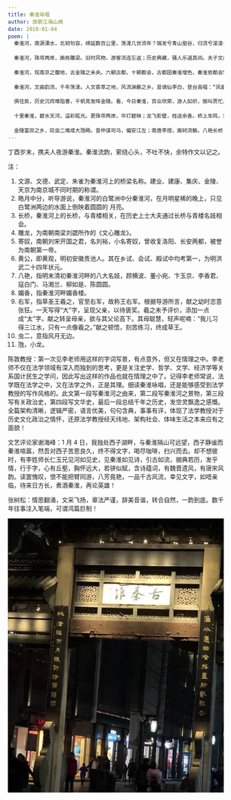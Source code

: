 ```yaml
---
title: 秦淮咏唱
author: 放歌江海山阙
date: 2018-01-04
poem: |
  秦淮河，南源溧水，北韧句容，绵延数百公里，荡漾几世流年？端发兮青山壑谷，归流兮滚滚长江。穿城廓十里流翠，浇畿里万顷稻香。古称龙藏浦，唐末秦淮扬。然，为何关“秦”？青史煌煌无记载，坊间道说似真章：昔秦皇扫合六国，盼国祚万寿无疆；听方士纬言谶语，信金陵虎踞龙盘；动徭役而凿淮水，断龙脉以歿龙蟠。秦淮由来，色调苍凉。

  秦淮河，珠帘两岸，画栋雕梁。旧时风物，游客流连忘返；历史典藏，骚人乐道其间。夫子文庙，惟盛明清两代；江南贡院，悲喜青丝白霜。断碣栏桥，座座有典；歌台舞榭，处处留香。文源悠远，难载江南翘楚；文德根深，流芳忠烈栋梁。武定本源，北伐中原为一统；朱雀寓意，锦绣江山万年长。雕凤长桥，无边风月，夜幕降临飘紫袂；彩舟汩汩，洲头白鹭，皓月中分窥绣窗。

  秦淮河，现南京之腹地，古金陵之未央。六朝古都，十朝都会，古都因秦淮增色，秦淮依都会繁昌。昔三国孙权，黄髯小儿，武昌迁鼎驭吴越，建业定都觅冠皇。都会于斯发迹，秦淮从此而芳。东晋司马，肉糜一族，江左偏安双甲子，建康残喘倚谢王。一时间，中原大姓来金陵；秦淮岸，繁花似锦赛长安。南朝小国，宋齐梁陈，国祚修短，文曲悠扬：南朝四百八十寺，《雕龙》千载耀文坛。虽寄奴豪迈，北统中原凌云志；但风流总被，弯弓铁马辗成霜。南唐后主，词场圣手，流恋花丛夜继日，摇曳舟楼品流觞，黄粱一梦温柔碎，卧榻之旁岂允酣？枭雄重八，智谋集庆，改称南京定国都，祈佑朱明日月长；施手段：诛功勋、灭十族、剔骨剥皮，兴文狱、罪私议、钳思断想。然，靖难之变，骨肉相残，不孝子孙迁燕地，可怜孤魂哭冷江。太平天国，红毛造反，装神弄鬼黎民祸，夺权争柄天京殇。时代车轮，潮流浩荡，王朝殒殁，帝制推翻。然，“革命尚未成功，同志仍需努力”，言犹在耳，掷地绕梁。真吊诡：共和思想润华夏，青天白日坠其间！

  秦淮河，文曲韵流，千年荡漾。人文荟萃之地，风流渊薮之乡。昔谪仙李白，登台高唱：“凤凰台上凤凰游，凤去台空江自流”。诗豪禹锡，乌衣怀古：“旧时王谢堂前燕，飞入寻常百姓家”。俊郎杜牧，夜泊秦淮：“商女不知亡国恨，隔江犹唱后庭花”。右军伉俪，教子有方：“我儿习得三江水，只有一点像羲之”。戒子轻狂，是为绝唱！江南才俊，六首黄公：三元及第古高载，六次为魁史没双。然，文章八股，于国何帮？落第敬梓，《儒林外史》，官场龌龊血斑史，寒士无门泪染觞！八艳媚香，长桥粉黛，香君如是，横波圆圆…..，风华绝代琴棋画，艳骨长存风月坛。

  俱往矣，历史沉疴难阻春，千帆竞发晖金陵。看，今日秦淮，百业欣荣，游人如织，贩叫贾忙。吾感慨：盛世浮华眷此地，千年一梦枕黄粱，人生在世空百岁，天下兴亡酒一觞。特填《沁园春·夜游秦淮》，词曰：

  十里秦淮，碧水天河，溢彩眩光。更珠帘两岸，华灯碧映；龙飞影壁，桂送余香。桥上车鸣，彩舟汩汩，白鹭难眠掠晚苍。虽冬月，见游人如织，贾贩繁忙。

  金陵富庶之乡，叹虫二难成大虺飏。昔仲谋司马，偏安江左；南唐李煜，画轲流觞。八艳长桥，蚕眉远黛，侠骨丹心胜髯郎。青史里，悟人间正道，天地沧桑！
---
```


丁酉岁末，携夫人夜游秦淮。秦淮流韵，萦绕心头，不吐不快，余特作文以记之。

注：

1. 文源、文德、武定、朱雀为秦淮河上的桥梁名称。建业、建康、集庆、金陵、天京为南京城不同时期的称谓。
2. 皓月中分，听导游说，秦淮河的白鹭洲中分秦淮河，在月明星稀的晚上，只见白鹭洲两边的水面上倒映着圆圆的 月亮。
3. 长桥，秦淮河上的长桥，与青楼相关，在历史上士大夫通过长桥与青楼名妓相会。
4. 雕龙，为南朝南梁刘勰所作的《文心雕龙》。
5. 寄奴，南朝刘宋开国之君，名刘裕，小名寄奴，曾收复洛阳、长安两都，被誉为南朝第一帝。
6. 黄公，即黄观，明初安徽贵池人。其在乡试、会试、殿试中均考第一，为明洪武二十四年状元。
7. 八艳，指明末清初秦淮河畔的八大名妓，顾横波、董小宛、卞玉京、李香君、寇白门、马湘兰、柳如是、陈圆圆。
8. 媚香，指秦淮河畔媚香楼。
9. 右军，指草圣王羲之，官至右军，故称王右军。根据导游所言，献之幼时恣意张狂。一天写得“大”字，呈现父亲，以待褒奖。羲之未予评价，添加一点成“太”字。献之转呈母亲，欲与其父论高下。其母聪慧，轻声呢喃：“我儿习得三江水，只有一点像羲之。”献之顿悟，刻苦练习，终成草王。
10. 虫二，意指风月无边。
11. 虺，小龙。

陈敦教授：第一次见李老师用这样的字词写景，有点意外，但又在情理之中。李老师不仅在法学领域有深入而独到的思考，更是关注史学、哲学、文学、经济学等关系国计民生之学问，因此写出这样的作品也就在情理之中了。记得李老师常说，法学既在法学之中，又在法学之外，正是其理。细读秦淮咏唱，还是能够感受到法学教授的写作风格的。此文第一段写秦淮河之由来，第二段写秦淮河之景物，第三段写有关政治史，第四段写文华史，最后一段总结千年之历史，发空灵飘逸之感慨。全篇架构清晰，逻辑严密，语言优美，句句含典，事事有评，体现了法学教授对于历史文化政治之情怀，还原法学教授经天纬地、架构社会、体味生活之本来应有之面貌！

文艺评论家谢海峰：1 月 4 日，我独处西子湖畔，与秦淮隔山可远望，西子静谧而秦淮喧嚣，然吾对西子苦思良久，终不得文字，喝尽咖啡，扫兴而去。却不想彼时，有李姓师长仁玉兄见河如见史，见秦淮如见诗，引古如流，据典若历，发乎情，行于字，心有丘壑，胸怀远大，若骈似赋，含诗蕴词，有魏晋遗风，有唐宋风韵。读罢愧叹，恨不能把臂同游，八芳竟艳，一品千古风流，幸见文字，如唔亲临，待来日方长，煮酒秦淮，再论英雄！

张树松：情思翻涌，文采飞扬，章法严谨，辞美音谐，转合自然，一韵到底。数千年往事注入笔端，可谓鸿篇巨制！

![古秦淮建筑](./2018-01-04-image.jpg)
